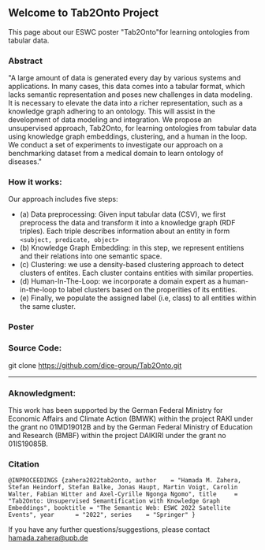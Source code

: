 ## Welcome to Tab2Onto Project

This page about our ESWC poster "Tab2Onto"for learning ontologies from tabular data. 

### Abstract
"A large amount of data is generated every day by various systems and applications. In many cases, this data comes into a tabular format, which lacks semantic representation and poses new challenges in data modeling. 
It is necessary to elevate the data into a richer representation, such as a knowledge graph adhering to an ontology. This will assist in the development of data modeling and integration. We propose an unsupervised approach, Tab2Onto, for learning ontologies from tabular data using knowledge graph embeddings, clustering, and a human in the loop. We conduct a set of experiments to investigate our approach on a benchmarking dataset from a medical domain to learn ontology of diseases."

### How it works:
Our approach includes five steps:
 -  (a) Data preprocessing: Given input tabular data (CSV), we first preprocess the data and transform it into a knowledge graph (RDF triples). Each triple describes information about an entity in form `<subject, predicate, object>`
 -  (b) Knowledge Graph Embedding: in this step, we represent entitiens and their relations into one semantic space. 
 -  (c) Clustering: we use a density-based clustering approach to detect clusters of entites. Each cluster contains entities with similar properties.
 -  (d) Human-In-The-Loop: we incorporate a domain expert as a human-in-the-loop to label clusters based on the properities of its entities. 
 -  (e) Finally, we populate the assigned label (i.e, class) to all entities within the same cluster.

### Poster


### Source Code: 
git clone https://github.com/dice-group/Tab2Onto.git

***
### Aknowledgment: 
This work has been supported by the German Federal Ministry for Economic Affairs and Climate Action (BMWK) within the project RAKI under the grant no 01MD19012B and by the German Federal Ministry of Education and Research (BMBF) within the project DAIKIRI under the grant no 01IS19085B.

### Citation
`@INPROCEEDINGS {zahera2022tab2onto,
    author    = "Hamada M. Zahera, Stefan Heindorf, Stefan Balke, Jonas Haupt, Martin Voigt, Carolin Walter, Fabian Witter and Axel-Cyrille Ngonga Ngomo",
    title     = "Tab2Onto: Unsupervised Semantification with Knowledge Graph Embeddings",
    booktitle = "The Semantic Web: ESWC 2022 Satellite Events",
    year      = "2022",
    series    = "Springer"
}
`

If you have any further questions/suggestions, please contact hamada.zahera@upb.de
